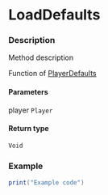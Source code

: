 # LoadDefaults
### Description
Method description

Function of [PlayerDefaults](/classes/PlayerDefaults/)

#### Parameters
player `Player`

#### Return type
`Void`

### Example
```lua
print("Example code")
```
